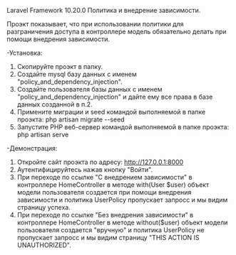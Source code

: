 Laravel Framework 10.20.0
Политика и внедрение зависимости.

Проэкт показывает, что при использовании политики для разграничения доступа
в контроллере модель обязательно делать при помощи внедрения зависимости.

-Установка:
1. Скопируйте проэкт в папку.
2. Создайте mysql базу данных с именем "policy_and_dependency_injection".
3. Создайте пользователя базы данных с именем "policy_and_dependency_injection" и дайте ему все права в базе данных созданной в п.2.
4. Примените миграции и seed командой выполняемой в папке проэкта:
	php artisan migrate --seed
5. Запустите PHP веб-сервер командой выполняемой в папке проэкта:
	php artisan serve

-Демонстрация:
1. Откройте сайт проэкта по адресу:
	http://127.0.0.1:8000
2. Аутентифицируйтесь нажав кнопку "Войти".
3. При переходе по ссылке "С внедрением зависимости" в контроллере HomeController в методе with(User $user) объект модели пользователя создается при помощи внедрения зависимости и политика UserPolicy пропускает запросс и мы видим страницу успеха.
4. При переходе по ссылке "Без внедрения зависимости" в контроллере HomeController в методе without($user) объект модели пользователя создается "вручную" и политика UserPolicy не пропускает запросс и мы видим страницу "THIS ACTION IS UNAUTHORIZED".